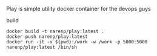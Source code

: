 Play is simple utility docker container for the devops guys

build

```
docker build -t narenp/play:latest .
docker push narenp/play:latest
docker run -it -v ${pwd}:/work -w /work -p 5000:5000 narenp/play:latest /bin/sh

```